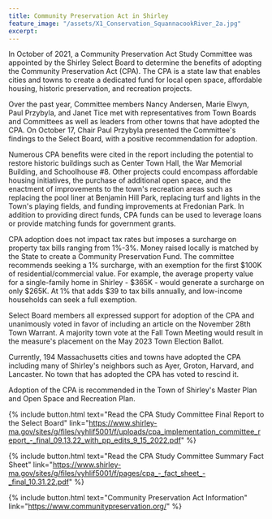 ```yaml
---
title: Community Preservation Act in Shirley
feature_image: "/assets/X1_Conservation_SquannacookRiver_2a.jpg"
excerpt:
---
```


In October of 2021, a Community Preservation Act Study Committee was appointed by the Shirley Select Board to determine the benefits of adopting the Community Preservation Act (CPA). The CPA is a state law that enables cities and towns to create a dedicated fund for local open space, affordable housing, historic preservation, and recreation projects.

Over the past year, Committee members Nancy Andersen, Marie Elwyn, Paul Przybyla, and Janet Tice met with representatives from Town Boards and Committees as well as leaders from other towns that have adopted the CPA. On October 17, Chair Paul Przybyla presented the Committee's findings to the Select Board, with a positive recommendation for adoption.

Numerous CPA benefits were cited in the report including the potential to restore historic buildings such as Center Town Hall, the War Memorial Building, and Schoolhouse #8. Other projects could encompass affordable housing initiatives, the purchase of additional open space, and the enactment of improvements to the town's recreation areas such as replacing the pool liner at Benjamin Hill Park, replacing turf and lights in the Town's playing fields, and funding improvements at Fredonian Park. In addition to providing direct funds, CPA funds can be used to leverage loans or provide matching funds for government grants.

CPA adoption does not impact tax rates but imposes a surcharge on property tax bills ranging from 1%-3%. Money raised locally is matched by the State to create a Community Preservation Fund. The committee recommends seeking a 1% surcharge, with an exemption for the first $100K of residential/commercial value. For example, the average property value for a single-family home in Shirley - $365K - would generate a surcharge on only $265K. At 1% that adds $39 to tax bills annually, and low-income households can seek a full exemption.

Select Board members all expressed support for adoption of the CPA and unanimously voted in favor of including an article on the November 28th Town Warrant. A majority town vote at the Fall Town Meeting would result in the measure's placement on the May 2023 Town Election Ballot.

Currently, 194 Massachusetts cities and towns have adopted the CPA including many of Shirley's neighbors such as Ayer, Groton, Harvard, and Lancaster. No town that has adopted the CPA has voted to rescind it.

Adoption of the CPA is recommended in the Town of Shirley's Master Plan and Open Space and Recreation Plan.

{% include button.html text="Read the CPA Study Committee Final Report to the Select Board" link="https://www.shirley-ma.gov/sites/g/files/vyhlif5001/f/uploads/cpa_implementation_committee_report_-_final_09.13.22_with_pp_edits_9_15_2022.pdf" %}

{% include button.html text="Read the CPA Study Committee Summary Fact Sheet" link="https://www.shirley-ma.gov/sites/g/files/vyhlif5001/f/pages/cpa_-_fact_sheet_-_final_10.31.22.pdf" %}

{% include button.html text="Community Preservation Act Information" link="https://www.communitypreservation.org/" %}